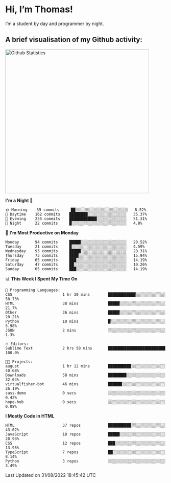 # Hi, I’m Thomas!
I’m a student by day and programmer by night.

## A brief visualisation of my Github activity:

<img title="My Github Statistics" alt="Github Statistics" width="450px" src="https://github-readme-stats.vercel.app/api?username=thomasrettig&show_icons=true&include_all_commits=true&count_private=true&&hide=issues&theme=tokyonight&border_radius=6px"/>

<!--START_SECTION:waka-->
**I'm a Night 🦉** 

```text
🌞 Morning    39 commits     ██░░░░░░░░░░░░░░░░░░░░░░░   8.52% 
🌆 Daytime    162 commits    ████████░░░░░░░░░░░░░░░░░   35.37% 
🌃 Evening    235 commits    ████████████░░░░░░░░░░░░░   51.31% 
🌙 Night      22 commits     █░░░░░░░░░░░░░░░░░░░░░░░░   4.8%

```
📅 **I'm Most Productive on Monday** 

```text
Monday       94 commits     █████░░░░░░░░░░░░░░░░░░░░   20.52% 
Tuesday      21 commits     █░░░░░░░░░░░░░░░░░░░░░░░░   4.59% 
Wednesday    93 commits     █████░░░░░░░░░░░░░░░░░░░░   20.31% 
Thursday     73 commits     ████░░░░░░░░░░░░░░░░░░░░░   15.94% 
Friday       65 commits     ███░░░░░░░░░░░░░░░░░░░░░░   14.19% 
Saturday     47 commits     ██░░░░░░░░░░░░░░░░░░░░░░░   10.26% 
Sunday       65 commits     ███░░░░░░░░░░░░░░░░░░░░░░   14.19%

```


📊 **This Week I Spent My Time On** 

```text
💬 Programming Languages: 
CSS                      1 hr 30 mins        ████████████░░░░░░░░░░░░░   50.73% 
HTML                     38 mins             █████░░░░░░░░░░░░░░░░░░░░   21.7% 
Other                    36 mins             █████░░░░░░░░░░░░░░░░░░░░   20.21% 
Python                   10 mins             █░░░░░░░░░░░░░░░░░░░░░░░░   5.98% 
JSON                     2 mins              ░░░░░░░░░░░░░░░░░░░░░░░░░   1.3%

🔥 Editors: 
Sublime Text             2 hrs 58 mins       █████████████████████████   100.0%

🐱‍💻 Projects: 
august                   1 hr 12 mins        ██████████░░░░░░░░░░░░░░░   40.68% 
Downloads                58 mins             ████████░░░░░░░░░░░░░░░░░   32.64% 
virtualfisher-bot        46 mins             ██████░░░░░░░░░░░░░░░░░░░   26.19% 
sass-demo                0 secs              ░░░░░░░░░░░░░░░░░░░░░░░░░   0.42% 
hope-hub                 0 secs              ░░░░░░░░░░░░░░░░░░░░░░░░░   0.08%

```

**I Mostly Code in HTML** 

```text
HTML                     37 repos            ██████████░░░░░░░░░░░░░░░   43.02% 
JavaScript               18 repos            █████░░░░░░░░░░░░░░░░░░░░   20.93% 
CSS                      12 repos            ███░░░░░░░░░░░░░░░░░░░░░░   13.95% 
TypeScript               7 repos             ██░░░░░░░░░░░░░░░░░░░░░░░   8.14% 
Python                   3 repos             ░░░░░░░░░░░░░░░░░░░░░░░░░   3.49%

```



 Last Updated on 31/08/2022 18:45:42 UTC
<!--END_SECTION:waka-->
